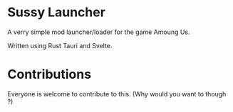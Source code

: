 # Sussy Launcher
A verry simple mod launcher/loader for the game Amoung Us.

Written using Rust Tauri and Svelte.

# Contributions
Everyone is welcome to contribute to this. (Why would you want to though ?)
